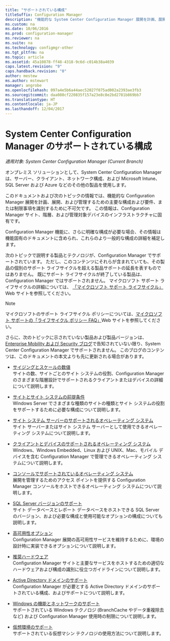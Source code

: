 ```yaml
---
title: "サポートされている構成"
titleSuffix: Configuration Manager
description: "機能的な System Center Configuration Manager 展開を計画、展開、および管理するための主要な構成および要件を特定します。"
ms.custom: na
ms.date: 10/06/2016
ms.prod: configuration-manager
ms.reviewer: na
ms.suite: na
ms.technology: configmgr-other
ms.tgt_pltfrm: na
ms.topic: article
ms.assetid: 45a10878-ff48-4318-9c6d-c014b38a4039
caps.latest.revision: "9"
caps.handback.revision: "0"
author: mestew
ms.author: mstewart
manager: angrobe
ms.openlocfilehash: 097a4e5b6a44aec52027f075ad002a2393ae3fb3
ms.sourcegitcommit: daa080cf220835f157a23e8c8e2bd2781b869bb7
ms.translationtype: HT
ms.contentlocale: ja-JP
ms.lasthandoff: 12/04/2017
---
```

# <a name="supported-configurations-for-system-center-configuration-manager"></a>System Center Configuration Manager のサポートされている構成

*適用対象: System Center Configuration Manager (Current Branch)*

オンプレミス ソリューションとして、System Center Configuration Manager は、サーバー、クライアント、ネットワーク構成、および Microsoft Intune、SQL Server および Azure などのその他の製品を使用します。

このドキュメントおよび次のトピックの情報では、機能的な Configuration Manager 展開を計画、展開、および管理するための主要な構成および要件、または制限事項を識別するために不可欠です。  この情報は、Configuration Manager サイト、階層、および管理対象デバイスのインフラストラクチャに固有です。

Configuration Manager 機能に、さらに明確な構成が必要な場合、その情報は機能固有のドキュメントに含められ、これらのより一般的な構成の詳細を補足します。  

 次のトピックで説明する製品とテクノロジが、Configuration Manager でサポートされています。 ただし、このコンテンツにそれらが含まれていても、その製品の個別のサポート ライフサイクルを超える製品サポートの延長を表すものではありません。 既にサポート ライフサイクルが終了している製品は、Configuration Manager ではサポートされません。 マイクロソフト サポート ライフサイクルの詳細については、 [「マイクロソフト サポート ライフサイクル」](http://go.microsoft.com/fwlink/p/?LinkId=208270) Web サイトを参照してください。  

> [!NOTE]  
>  マイクロソフトのサポート ライフサイクル ポリシーについては、[マイクロソフト サポートの「ライフサイクル ポリシー FAQ」](http://go.microsoft.com/fwlink/p/?LinkId=31976)Web サイトを参照してください。  

 さらに、次のトピックに示されていない製品および製品バージョンは、[Enterprise Mobility および Security ブログ](https://blogs.technet.microsoft.com/enterprisemobility/)で告知されていない限り、System Center Configuration Manager でサポートされません。  このブログのコンテンツは、このドキュメントの本文よりも先に更新される場合があります。


-  [サイジングとスケールの数値](../../../core/plan-design/configs/size-and-scale-numbers.md)  
サイトの数、サイトごとのサイト システムの役割、Configuration Manager のさまざまな階層設計でサポートされるクライアントまたはデバイスの詳細について説明します。

-  [サイトとサイト システムの前提条件](../../../core/plan-design/configs/site-and-site-system-prerequisites.md)  
Windows Server でさまざまな種類のサイトの種類とサイト システムの役割をサポートするために必要な構成について説明します。

-  [サイト システム サーバーのサポートされるオペレーティング システム](../../../core/plan-design/configs/supported-operating-systems-for-site-system-servers.md)  
サイト サーバーまたはサイト システム サーバーとして使用できるオペレーティング システムについて説明します。

-  [クライアントとデバイスのサポートされるオペレーティング システム](../../../core/plan-design/configs/supported-operating-systems-for-clients-and-devices.md)  
Windows、Windows Embedded、Linux および UNIX、Mac、モバイル デバイスを含む Configuration Manager で管理できるオペレーティング システムについて説明します。

-  [コンソールでサポートされているオペレーティング システム](../../../core/plan-design/configs/supported-operating-systems-consoles.md)  
展開を管理するためのアクセス ポイントを提供する Configuration Manager コンソールをホストできるオペレーティング システムについて説明します。  

-  [SQL Server バージョンのサポート](../../../core/plan-design/configs/support-for-sql-server-versions.md)  
サイト データベースとレポート データベースをホストできる SQL Server のバージョン、および必要な構成と使用可能なオプションの構成についても説明します。

-  [高可用性オプション](../../../protect/understand/high-availability-options.md)  
Configuration Manager 展開の高可用性サービスを維持するために、環境の設計時に実装できるオプションについて説明します。

-  [推奨ハードウェア](../../../core/plan-design/configs/recommended-hardware.md)  
Configuration Manager サイトと主要なサービスをホストするための適切なハードウェアおよび構成の識別に役立つガイドラインについて説明します。

-  [Active Directory ドメインのサポート](../../../core/plan-design/configs/support-for-active-directory-domains.md)  
Configuration Manager が必要とする Active Directory ドメインのサポートされている構成、およびサポートについて説明します。

-  [Windows の機能とネットワークのサポート](../../../core/plan-design/configs/support-for-windows-features-and-networks.md)  
サポートされている Windows テクノロジ (BranchCache やデータ重複除去など) および Configuration Manager 使用時の制限について説明します。

-  [仮想環境のサポート](../../../core/plan-design/configs/support-for-virtualization-environments.md)  
サポートされている仮想マシン テクノロジの使用方法について説明します。
